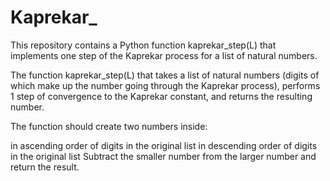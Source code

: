 # Kaprekar_
This repository contains a Python function kaprekar_step(L) that implements one step of the Kaprekar process for a list of natural numbers.



The function kaprekar_step(L) that takes a list of natural numbers (digits of which make up the number going through the Kaprekar process), performs 1 step of convergence to the Kaprekar constant, and returns the resulting number.

The function should create two numbers inside:

in ascending order of digits in the original list
in descending order of digits in the original list
Subtract the smaller number from the larger number and return the result.
